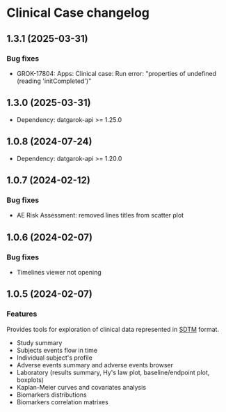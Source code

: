 # Clinical Case changelog

## 1.3.1 (2025-03-31)

### Bug fixes

* GROK-17804: Apps: Clinical case: Run error: "properties of undefined (reading 'initCompleted')"

## 1.3.0 (2025-03-31)

* Dependency: datgarok-api >= 1.25.0

## 1.0.8 (2024-07-24)

* Dependency: datgarok-api >= 1.20.0

## 1.0.7 (2024-02-12)

### Bug fixes

* AE Risk Assessment: removed lines titles from scatter plot

## 1.0.6 (2024-02-07)

### Bug fixes

* Timelines viewer not opening

## 1.0.5 (2024-02-07)

### Features

Provides tools for exploration of clinical data represented in [SDTM](https://www.cdisc.org/standards/foundational/sdtm) format.

* Study summary
* Subjects events flow in time
* Individual subject's profile
* Adverse events summary and adverse events browser
* Laboratory (results summary, Hy's law plot, baseline/endpoint plot, boxplots)
* Kaplan-Meier curves and covariates analysis
* Biomarkers distributions
* Biomarkers correlation matrixes
